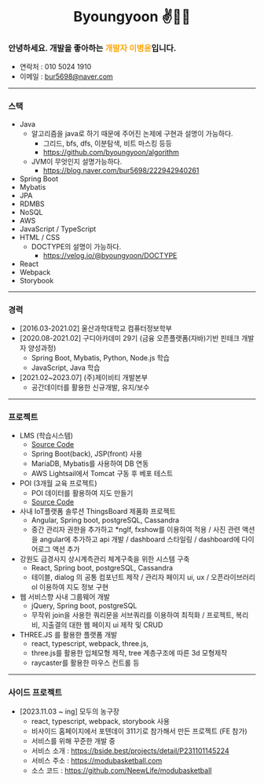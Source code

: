 <div align="center">
    
# Byoungyoon ✌🤞🤞

</div>

### 안녕하세요. 개발을 좋아하는<span style="color:orange"> 개발자 이병윤</span>입니다.

- 연락처 : 010 5024 1910
- 이메일 : bur5698@naver.com

---

### 스택

- Java
  - 알고리즘을 java로 하기 때문에 주어진 논제에 구현과 설명이 가능하다.
    - 그리드, bfs, dfs, 이분탐색, 비트 마스킹 등등
    - https://github.com/byoungyoon/algorithm
  - JVM이 무엇인지 설명가능하다.
    - https://blog.naver.com/bur5698/222942940261
- Spring Boot
- Mybatis
- JPA
- RDMBS
- NoSQL
- AWS
- JavaScript / TypeScript
- HTML / CSS
  - DOCTYPE의 설명이 가능하다.
    - https://velog.io/@byoungyoon/DOCTYPE
- React
- Webpack
- Storybook

---

### 경력

- [2016.03-2021.02] 울산과학대학교 컴퓨터정보학부
- [2020.08-2021.02] 구디아카데미 29기 (금융 오픈플랫폼(자바)기반 핀테크 개발자 양성과정)
  - Spring Boot, Mybatis, Python, Node.js 학습
  - JavaScript, Java 학습
- [2021.02~2023.07] (주)제이비티 개발본부
  - 공간데이터를 활용한 신규개발, 유지/보수

---

### 프로젝트

- LMS (학습시스템)
  - [Source Code](https://github.com/rigizer/LMS-X)
  - Spring Boot(back), JSP(front) 사용
  - MariaDB, Mybatis를 사용하여 DB 연동
  - AWS Lightsail에서 Tomcat 구동 후 베포 테스트
- POI (3개월 교육 프로젝트)
  - POI 데이터를 활용하여 지도 만들기
  - [Source Code](https://github.com/byoungyoon/poi.git)
- 사내 IoT플랫폼 솔루션 ThingsBoard 제품화 프로젝트
  - Angular, Spring boot, postgreSQL, Cassandra
  - 중간 관리자 권한을 추가하고 \*ngIf, fxshow를 이용하여 적용 / 사진 관련 액션을 angular에 추가하고 api 개발 / dashboard 스타일링 / dashboard에 다이어로그 액션 추가
- 강원도 급경사지 상시계측관리 체계구축을 위한 시스템 구축
  - React, Spring boot, postgreSQL, Cassandra
  - 테이블, dialog 의 공통 컴포넌트 제작 / 관리자 페이지 ui, ux / 오픈라이브러리 ol 이용하여 지도 정보 구현
- 웹 서비스향 사내 그룹웨어 개발
  - jQuery, Spring boot, postgreSQL
  - 무작위 join을 사용한 쿼리문을 서브쿼리를 이용하여 최적화 / 프로젝트, 복리비, 지출결의 대한 웹 페이지 ui 제작 및 CRUD
- THREE.JS 를 활용한 플랫폼 개발
  - react, typescript, webpack, three.js,
  - three.js를 활용한 입체모형 제작, tree 계층구조에 따른 3d 모형제작
  - raycaster를 활용한 마우스 컨트롤 등

---

### 사이드 프로젝트

- [2023.11.03 ~ ing] 모두의 농구장
  - react, typescript, webpack, storybook 사용
  - 비사이드 홈페이지에서 포텐데이 311기로 참가해서 만든 프로젝트 (FE 참가)
  - 서비스를 위해 꾸준한 개발 중
  - 서비스 소개 : https://bside.best/projects/detail/P231101145224
  - 서비스 주소 : https://modubasketball.com
  - 소스 코드 : https://github.com/NeewLife/modubasketball
